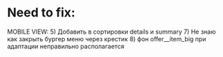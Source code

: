 # Need to fix:
MOBILE VIEW:
5) Добавить в сортировки details и summary
7) Не знаю как закрыть бургер меню через крестик
8) фон offer__item_big при адаптации неправильно располагается